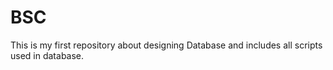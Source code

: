 # BSC
This is my first repository about designing Database and includes all scripts used in database. 
